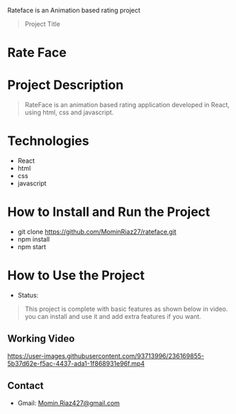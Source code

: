 Rateface is an Animation based rating project
> Project Title
# Rate Face
# Project Description
> RateFace is an animation based rating application developed in React, using html, css and javascript.
# Technologies

- React
- html
- css
- javascript

# How to Install and Run the Project
- git clone https://github.com/MominRiaz27/rateface.git
- npm install
- npm start

# How to Use the Project
- Status: 
> This project is complete with basic features as shown below in video. you can install and use it and add extra features if you want.
## Working Video







https://user-images.githubusercontent.com/93713996/236169855-5b37d62e-f5ac-4437-ada1-1f868931e96f.mp4







## Contact
- Gmail: Momin.Riaz427@gmail.com
